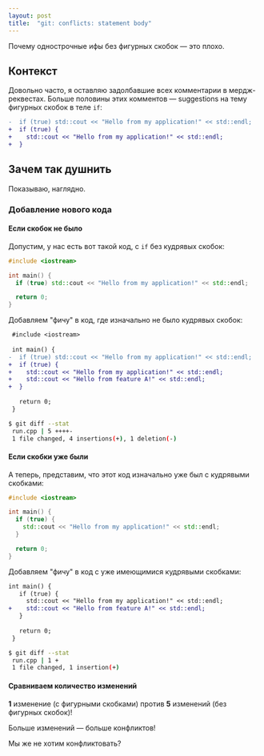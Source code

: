 ```yaml
---
layout: post
title:  "git: conflicts: statement body"
---
```


<span class="hidden">Почему однострочные ифы без фигурных скобок — это плохо.</span>

## Контекст

Довольно часто, я оставляю задолбавшие всех комментарии в мердж-реквестах. Больше половины этих комментов — suggestions на тему фигурных скобок в теле `if`:

```diff
-  if (true) std::cout << "Hello from my application!" << std::endl;
+  if (true) {
+    std::cout << "Hello from my application!" << std::endl;
+  }
```

## Зачем так душнить

Показываю, наглядно.

### Добавление нового кода

#### Если скобок не было

Допустим, у нас есть вот такой код, с `if` без кудрявых скобок:

```cpp
#include <iostream>

int main() {
  if (true) std::cout << "Hello from my application!" << std::endl;

  return 0;
}
```

Добавляем "фичу" в код, где изначально не было кудрявых скобок:

```diff
 #include <iostream>
 
 int main() {
-  if (true) std::cout << "Hello from my application!" << std::endl;
+  if (true) {
+    std::cout << "Hello from my application!" << std::endl;
+    std::cout << "Hello from feature A!" << std::endl;
+  }
 
   return 0;
 }

```

```bash
$ git diff --stat
 run.cpp | 5 ++++-
 1 file changed, 4 insertions(+), 1 deletion(-)
```

#### Если скобки уже были

А теперь, представим, что этот код изначально уже был с кудрявыми скобками:

```cpp
#include <iostream>

int main() {
  if (true) {
    std::cout << "Hello from my application!" << std::endl;
  }

  return 0;
}
```

Добавляем "фичу" в код с уже имеющимися кудрявыми скобками:

```diff
int main() {
   if (true) {
     std::cout << "Hello from my application!" << std::endl;
+    std::cout << "Hello from feature A!" << std::endl;
   }
 
   return 0;
 }

```

```bash
$ git diff --stat
 run.cpp | 1 +
 1 file changed, 1 insertion(+)
```

#### Сравниваем количество изменений

**1** изменение (с фигурными скобками) против **5** изменений (без фигурных скобок)!

Больше изменений — больше конфликтов!

Мы же не хотим конфликтовать?
